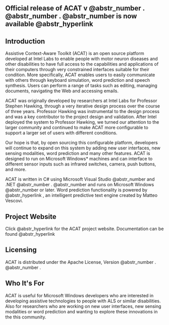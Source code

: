## Official release of ACAT v @abstr_number . @abstr_number . @abstr_number is now available @abstr_hyperlink 

## Introduction

Assistive Context-Aware Toolkit (ACAT) is an open source platform developed at Intel Labs to enable people with motor neuron diseases and other disabilities to have full access to the capabilities and applications of their computers through very constrained interfaces suitable for their condition. More specifically, ACAT enables users to easily communicate with others through keyboard simulation, word prediction and speech synthesis. Users can perform a range of tasks such as editing, managing documents, navigating the Web and accessing emails. 

ACAT was originally developed by researchers at Intel Labs for Professor Stephen Hawking, through a very iterative design process over the course of three years. Professor Hawking was instrumental to the design process and was a key contributor to the project design and validation. After Intel deployed the system to Professor Hawking, we turned our attention to the larger community and continued to make ACAT more configurable to support a larger set of users with different conditions.

Our hope is that, by open sourcing this configurable platform, developers will continue to expand on this system by adding new user interfaces, new sensing modalities, word prediction and many other features. ACAT is designed to run on Microsoft Windows* machines and can interface to different sensor inputs such as infrared switches, camera, push buttons, and more. 

ACAT is written in C# using Microsoft Visual Studio @abstr_number and .NET @abstr_number . @abstr_number and runs on Microsoft Windows @abstr_number or later. Word prediction functionality is powered by @abstr_hyperlink , an intelligent predictive text engine created by Matteo Vescovi. 

## Project Website

Click @abstr_hyperlink for the ACAT project website. Documentation can be found @abstr_hyperlink 

## Licensing

ACAT is distributed under the Apache License, Version @abstr_number . @abstr_number . 

## Who It's For

ACAT is useful for Microsoft Windows developers who are interested in developing assistive technologies to people with ALS or similar disabilities. Also for researchers who are working on new user interfaces, new sensing modalities or word prediction and wanting to explore these innovations in the this community.
